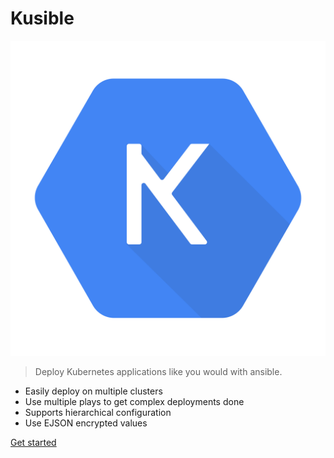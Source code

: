 # **Kusible**

![Kusible-Logo](assets/images/kusible-logo.svg)

> Deploy Kubernetes applications like you would with ansible.

- Easily deploy on multiple clusters
- Use multiple plays to get complex deployments done
- Supports hierarchical configuration
- Use EJSON encrypted values

[Get started](#introduction)
